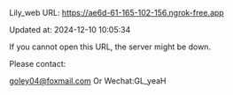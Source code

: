 Lily_web URL: https://ae6d-61-165-102-156.ngrok-free.app

Updated at: 2024-12-10 10:05:34

If you cannot open this URL, the server might be down.

Please contact: 

goley04@foxmail.com Or Wechat:GL_yeaH